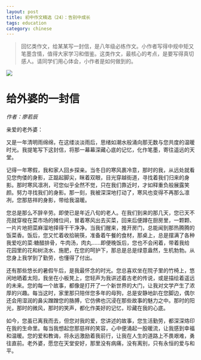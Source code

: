 ```yaml
---
layout: post
title: 初中作文精选（24）：告别中成长
tags: education
category: chinese
---
```



> 回忆类作文，给某某写一封信，是八年级必练作文。小作者写得中规中矩又笔墨含情，值得大家学习和借鉴。这类作文，最核心的考点，是要写得真切感人。请同学们用心体会，小作者是如何做到的。

![](https://crsando.github.io/images/2024-12-19/export_sqgnqk.png)

# 给外婆的一封信

*作者：廖若辰*

亲爱的老外婆：‌

又是一年清明雨绵绵，‌在这缕淡淡雨后，思绪如潮水般涌向那无数与您共度的温暖时光。我提笔写下这封信，将那一幕幕深藏心底的记忆，化作笔墨，寄往遥远的天堂。‌

记得一年寒假，我和家人回乡探亲。当冬日的寒风裹冷意，那时的我，从远处就看见您佝偻的身影，正踮起脚尖，眯着双眼，目光穿越街道，寻找着我们归来的身影。那时寒风凛冽，可您似乎全然不觉，只在我们靠近时，才如释重负般展露笑颜。努力寻找我们的身影。那一刻，我被深深地打动了，寒风也变得不再那么凛冽，您那慈祥的身影，带给我温暖。‌

您总是那么不辞辛劳。即使已是年近八旬的老人。在我们到来的那几天，您已天不亮就穿梭在菜市场的摊位间，冒着寒风出去买菜，回来后便蹲在厨房里，一颗颗、一片片地把菜麻溜地择得干干净净。当我们醒来，推开房门，总能闻到那热腾腾的饭菜香。饭后，您又忙着收拾碗筷，准备着午餐的食材，那桌上，总是摆满了各种我爱吃的菜:糖醋排骨，牛肉汤，肉丸……即便晚饭后，您也不会闲着，带着我给花园里的花和树浇水、施肥，在您的呵护下，那总是总是绿意盎然，生机勃勃。从您身上我学到了勤劳，也懂得了付出。

还有那些悠长的暑假午后，是我最怀念的时光。您总喜欢坐在院子里的竹椅上，悠闲地晒着太阳，我坐在小板凳上，您轻声为我讲述着古老的传说，或是描绘着遥远的未来。您的每一个故事，都像是打开了一个新世界的大门，让我对文学产生了浓厚的兴趣。每当这时，家里那只陪伴您多年的母狗，总是安静地趴在您脚边，偶尔还会用湿润的鼻尖蹭蹭您的胳膊，它仿佛也沉浸在那些故事的魅力之中。那时的阳光，那时的微风，那时的笑声，都化作美好的记忆，珍藏在我的心底。‌

如‌今，您虽已离我而去，但您对我的爱，您讲述的故事，您生活勤劳，都深深烙印在我的生命里。每当我想起您那慈祥的笑容，心中便涌起一股暖流，让我感到幸福和温暖。您的爱和教诲，将永远激励着我前行，让我在人生的道路上不畏艰难，勇往直前。老外婆，愿您在天堂安好，那里没有病痛，没有离别，只有永恒的爱与和平。